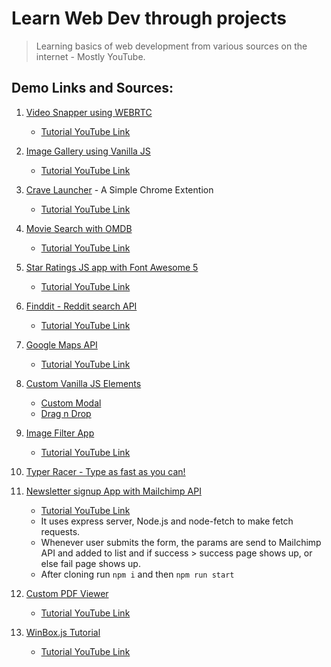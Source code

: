 # Learn Web Dev through projects

> Learning basics of web development from various sources on the internet - Mostly YouTube.

## Demo Links and Sources:
1. [Video Snapper using WEBRTC](https://cdadityang.github.io/webdev-projects/video-snap-webrtc)
    - [Tutorial YouTube Link](https://www.youtube.com/watch?v=6_gLU_OStK0)

2. [Image Gallery using Vanilla JS](https://cdadityang.github.io/webdev-projects/img-gallary-vanilla-js)
    - [Tutorial YouTube Link](https://www.youtube.com/watch?v=afoxd5b0bJo)

3. [Crave Launcher](https://cdadityang.github.io/webdev-projects/crave-launcher-crome/popup.html) - A Simple Chrome Extention
    - [Tutorial YouTube Link](https://www.youtube.com/watch?v=wHZCYi1K664)

4. [Movie Search with OMDB](https://cdadityang.github.io/webdev-projects/movie-search-app)
    - [Tutorial YouTube Link](https://www.youtube.com/watch?v=YsPqjYGauns)

5. [Star Ratings JS app with Font Awesome 5](https://cdadityang.github.io/webdev-projects/star-rating-fa5-js/)
    - [Tutorial YouTube Link](https://www.youtube.com/watch?v=u3rylF3y3og)

6. [Finddit - Reddit search API](https://cdadityang.github.io/webdev-projects/finddit-reddit-search/)
    - [Tutorial YouTube Link](https://www.youtube.com/watch?v=VITzIZB-bXU)

7. [Google Maps API](https://cdadityang.github.io/webdev-projects/google-maps-api/index.html)
    - [Tutorial YouTube Link](https://www.youtube.com/watch?v=Zxf1mnP5zcw)

8. [Custom Vanilla JS Elements](https://cdadityang.github.io/webdev-projects/custom-vanilla-js-elements/index.html)
    - [Custom Modal](https://cdadityang.github.io/webdev-projects/custom-vanilla-js-elements/index.html)
    - [Drag n Drop](https://cdadityang.github.io/webdev-projects/custom-vanilla-js-elements/dragndrop.html)

9. [Image Filter App](https://cdadityang.github.io/webdev-projects/image-filter-web-app/index.html)
    - [Tutorial YouTube Link](https://www.youtube.com/watch?v=MEENB3_9yUw)

10. [Typer Racer - Type as fast as you can!](https://cdadityang.github.io/webdev-projects/typer-race/index.html)

11. [Newsletter signup App with Mailchimp API](https://github.com/cdadityang/webdev-projects/tree/master/newsletter-mailchimp-api)
    - [Tutorial YouTube Link](https://www.youtube.com/watch?v=Gjk25N7WFkI)
    - It uses express server, Node.js and node-fetch to make fetch requests. 
    - Whenever user submits the form, the params are send to Mailchimp API and added to list and if success > success page shows up, or else fail page shows up.
    - After cloning run `npm i` and then `npm run start`

12. [Custom PDF Viewer](https://cdadityang.github.io/webdev-projects/custom-pdf-viewer)
    - [Tutorial YouTube Link](https://www.youtube.com/watch?v=ydCSSgwZjzs)

13. [WinBox.js Tutorial](https://cdadityang.github.io/webdev-projects/winbox-js-intro/)
    - [Tutorial YouTube Link](https://www.youtube.com/watch?v=jQCk2yo10YY)